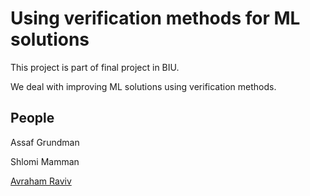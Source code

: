 # Using verification methods for ML solutions

This project is part of final project in BIU.

We deal with improving ML solutions using verification methods.

## People

Assaf Grundman

Shlomi Mamman

[Avraham Raviv](https://github.com/AvrahamRaviv/)
